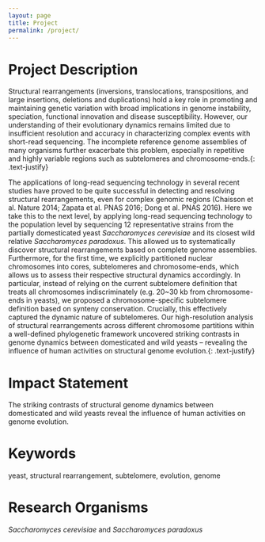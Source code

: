 ```yaml
---
layout: page
title: Project
permalink: /project/
---
```


# Project Description

Structural rearrangements (inversions, translocations, transpositions, and large insertions, deletions and duplications) hold a key role in promoting and maintaining genetic variation with broad implications in genome instability, speciation, functional innovation and disease susceptibility. However, our understanding of their evolutionary dynamics remains limited due to insufficient resolution and accuracy in characterizing complex events with short-read sequencing. The incomplete reference genome assemblies of many organisms further exacerbate this problem, especially in repetitive and highly variable regions such as subtelomeres and chromosome-ends.{: .text-justify}


The applications of long-read sequencing technology in several recent studies have proved to be quite successful in detecting and resolving structural rearrangements, even for complex genomic regions (Chaisson et al. Nature 2014; Zapata et al. PNAS 2016; Dong et al. PNAS 2016). Here we take this to the next level, by applying long-read sequencing technology to the population level by sequencing 12 representative strains from the partially domesticated yeast *Saccharomyces cerevisiae* and its closest wild relative *Saccharomyces paradoxus*. This allowed us to systematically discover structural rearrangements based on complete genome assemblies. Furthermore, for the first time, we explicitly partitioned nuclear chromosomes into cores, subtelomeres and chromosome-ends, which allows us to assess their respective structural dynamics accordingly. In particular, instead of relying on the current subtelomere definition that treats all chromosomes indiscriminately (e.g. 20~30 kb from chromosome-ends in yeasts), we proposed a chromosome-specific subtelomere definition based on synteny conservation. Crucially, this effectively captured the dynamic nature of subtelomeres. Our high-resolution analysis of structural rearrangements across different chromosome partitions within a well-defined phylogenetic framework uncovered striking contrasts in genome dynamics between domesticated and wild yeasts – revealing the influence of human activities on structural genome evolution.{: .text-justify}


# Impact Statement
The striking contrasts of structural genome dynamics between domesticated and wild yeasts reveal the influence of human activities on genome evolution.

# Keywords
yeast, structural rearrangement, subtelomere, evolution, genome

# Research Organisms
*Saccharomyces cerevisiae* and *Saccharomyces paradoxus*

